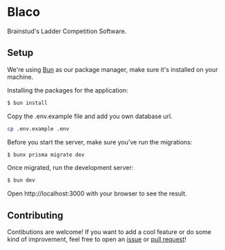 # Blaco

Brainstud's Ladder Competition Software.

## Setup

We're using [Bun](https://bun.sh) as our package manager, make sure it's installed on your machine.

Installing the packages for the application:

```bash
$ bun install
```

Copy the .env.example file and add you own database url.

```bash
cp .env.example .env
```

Before you start the server, make sure you've run the migrations:

```bash
$ bunx prisma migrate dev
```

Once migrated, run the development server:

```bash
$ bun dev
```

Open http://localhost:3000 with your browser to see the result.

## Contributing
Contibutions are welcome! If you want to add a cool feature or do some kind of improvement, feel free to open an [issue](https://github.com/brainstudnl/blaco/issues/new/choose) or [pull request](https://github.com/brainstudnl/blaco/compare)!
